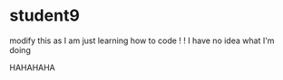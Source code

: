 # student9
modify this as I am just 
learning how to code 
!
!
I have no idea what I'm doing

HAHAHAHA

